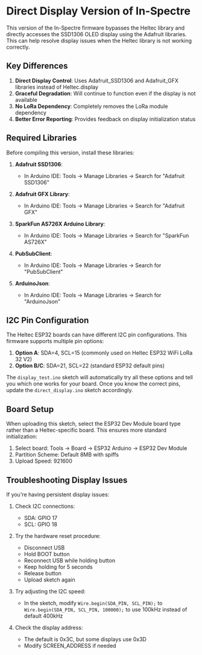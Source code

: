 # Direct Display Version of In-Spectre

This version of the In-Spectre firmware bypasses the Heltec library and directly accesses the SSD1306 OLED display using the Adafruit libraries. This can help resolve display issues when the Heltec library is not working correctly.

## Key Differences

1. **Direct Display Control**: Uses Adafruit_SSD1306 and Adafruit_GFX libraries instead of Heltec.display
2. **Graceful Degradation**: Will continue to function even if the display is not available
3. **No LoRa Dependency**: Completely removes the LoRa module dependency
4. **Better Error Reporting**: Provides feedback on display initialization status

## Required Libraries

Before compiling this version, install these libraries:

1. **Adafruit SSD1306**:
   - In Arduino IDE: Tools → Manage Libraries → Search for "Adafruit SSD1306"

2. **Adafruit GFX Library**:
   - In Arduino IDE: Tools → Manage Libraries → Search for "Adafruit GFX"

3. **SparkFun AS726X Arduino Library**:
   - In Arduino IDE: Tools → Manage Libraries → Search for "SparkFun AS726X"
   
4. **PubSubClient**: 
   - In Arduino IDE: Tools → Manage Libraries → Search for "PubSubClient"
   
5. **ArduinoJson**:
   - In Arduino IDE: Tools → Manage Libraries → Search for "ArduinoJson"

## I2C Pin Configuration

The Heltec ESP32 boards can have different I2C pin configurations. This firmware supports multiple pin options:

1. **Option A**: SDA=4, SCL=15 (commonly used on Heltec ESP32 WiFi LoRa 32 V2)
2. **Option B/C**: SDA=21, SCL=22 (standard ESP32 default pins)

The `display_test.ino` sketch will automatically try all these options and tell you which one works for your board. Once you know the correct pins, update the `direct_display.ino` sketch accordingly.

## Board Setup

When uploading this sketch, select the ESP32 Dev Module board type rather than a Heltec-specific board. This ensures more standard initialization:

1. Select board: Tools → Board → ESP32 Arduino → ESP32 Dev Module
2. Partition Scheme: Default 8MB with spiffs
3. Upload Speed: 921600

## Troubleshooting Display Issues

If you're having persistent display issues:

1. Check I2C connections:
   - SDA: GPIO 17
   - SCL: GPIO 18
   
2. Try the hardware reset procedure:
   - Disconnect USB
   - Hold BOOT button
   - Reconnect USB while holding button
   - Keep holding for 5 seconds
   - Release button
   - Upload sketch again
   
3. Try adjusting the I2C speed:
   - In the sketch, modify `Wire.begin(SDA_PIN, SCL_PIN);` to 
     `Wire.begin(SDA_PIN, SCL_PIN, 100000);` to use 100kHz instead of default 400kHz

4. Check the display address:
   - The default is 0x3C, but some displays use 0x3D
   - Modify SCREEN_ADDRESS if needed
